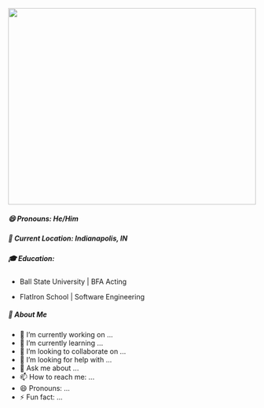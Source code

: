 <div background='grey'>

<img src='https://res.cloudinary.com/deugfjrwa/image/upload/v1715957045/GitHub_ReadME/GitHub_Branding_zoev83.jpg' width='100%' height='400vh'  /> 

<p align='left'>
<h5>😄 Pronouns: He/Him</h5>
<h5>📍 Current Location: Indianapolis, IN</h5>
<h5>🎓 Education:</h5>

- Ball State University | BFA Acting

- FlatIron School | Software Engineering

<h5>🌵 About Me</h5>
  
  
</p>




- 🔭 I’m currently working on ...
- 🌱 I’m currently learning ...
- 👯 I’m looking to collaborate on ...
- 🤔 I’m looking for help with ...
- 💬 Ask me about ...
- 📫 How to reach me: ...
- 😄 Pronouns: ...
- ⚡ Fun fact: ...


<div>
